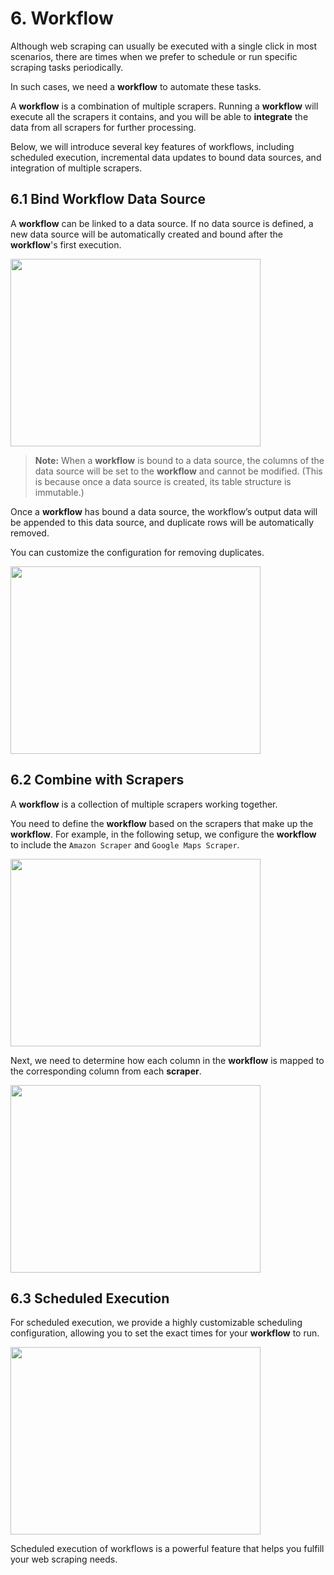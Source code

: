 # 6. Workflow

Although web scraping can usually be executed with a single click in most scenarios, there are times when we prefer to schedule or run specific scraping tasks periodically.

In such cases, we need a ****workflow**** to automate these tasks.

A **workflow** is a combination of multiple scrapers. Running a **workflow** will execute all the scrapers it contains, and you will be able to **integrate** the data from all scrapers for further processing.

Below, we will introduce several key features of workflows, including scheduled execution, incremental data updates to bound data sources, and integration of multiple scrapers.

## 6.1 Bind Workflow Data Source

A **workflow** can be linked to a data source. If no data source is defined, a new data source will be automatically created and bound after the **workflow**'s first execution.

<img src="../univer-clipsheet/assets/en-US/workflow/data_source_form.png" style="width: 400px; height: 300px; object-fit: contain;" />

> **Note:** When a **workflow** is bound to a data source, the columns of the data source will be set to the **workflow** and cannot be modified. (This is because once a data source is created, its table structure is immutable.)

Once a **workflow** has bound a data source, the workflow’s output data will be appended to this data source, and duplicate rows will be automatically removed.

You can customize the configuration for removing duplicates.

<img src="../univer-clipsheet/assets/en-US/workflow/remove_duplicates_form.png" style="width: 400px; height: 300px; object-fit: contain;" />

## 6.2 Combine with Scrapers

A **workflow** is a collection of multiple scrapers working together.

You need to define the **workflow** based on the scrapers that make up the **workflow**. For example, in the following setup, we configure the **workflow** to include the `Amazon Scraper` and `Google Maps Scraper`.

<img src="../univer-clipsheet/assets/en-US/workflow/data_merge_form_scraper.png" style="width: 400px; height: 300px; object-fit: contain;" />

Next, we need to determine how each column in the **workflow** is mapped to the corresponding column from each **scraper**.

<img src="../univer-clipsheet/assets/en-US/workflow/data_merge_form_column.png" style="width: 400px; height: 300px; object-fit: contain;" />

## 6.3 Scheduled Execution

For scheduled execution, we provide a highly customizable scheduling configuration, allowing you to set the exact times for your **workflow** to run.

<img src="../univer-clipsheet/assets/en-US/workflow/timer_form.png" style="width: 400px; height: 300px; object-fit: contain;" />

Scheduled execution of workflows is a powerful feature that helps you fulfill your web scraping needs.
